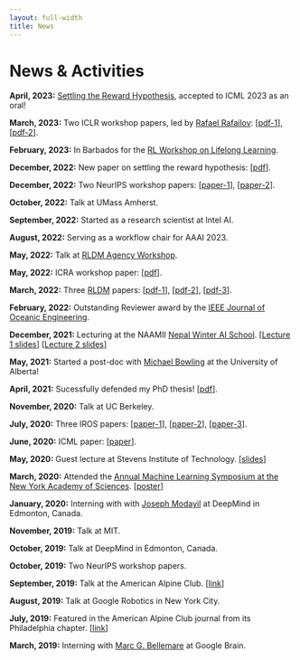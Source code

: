 ```yaml
---
layout: full-width
title: News
---
```


# News & Activities
**April, 2023:** [Settling the Reward Hypothesis](https://openreview.net/pdf?id=GtoeseQjtY), accepted to ICML 2023 as an oral!

**March, 2023:** Two ICLR workshop papers, led by [Rafael Rafailov](https://rmrafailov.github.io): [[pdf-1](https://openreview.net/pdf?id=cH8XVu9hUV)], [[pdf-2](https://openreview.net/pdf?id=QPajRB7ISyB)].

**February, 2023:** In Barbados for the [RL Workshop on Lifelong Learning](https://barbados2023.rl-community.org).

**December, 2022:** New paper on settling the reward hypothesis: [[pdf](https://arxiv.org/pdf/2212.10420.pdf)].

**December, 2022:** Two NeurIPS workshop papers: [[paper-1](https://openreview.net/forum?id=uR7ePjeB6z&referrer=%5Bthe%20profile%20of%20John%20D%20Martin%5D(%2Fprofile%3Fid%3D~John_D_Martin1))], [[paper-2](/assets/papers/2022_rldm_frogs_eye.pdf)].

**October, 2022:** Talk at UMass Amherst.

**September, 2022:** Started as a research scientist at Intel AI.

**August, 2022:** Serving as a workflow chair for AAAI 2023.

**May, 2022:** Talk at [RLDM Agency Workshop](https://sites.google.com/view/rl-as-agency/).

**May, 2022:** ICRA workshop paper: [[pdf](/assets/papers/2022_icra_workshop_srn.pdf)]. 

**March, 2022:** Three [RLDM](https://rldm.org) papers: [[pdf-1](/assets/papers/2022_rldm_agency_workshop.pdf)], [[pdf-2](https://arxiv.org/pdf/2205.10736.pdf)], [[pdf-3](/assets/papers/2022_rldm_frogs_eye.pdf)].

**February, 2022:** Outstanding Reviewer award by the [IEEE Journal of Oceanic Engineering](https://ieeeoes.org/publications/ieee-journal-of-oceanic-engineering/).

**December, 2021:** Lecturing at the NAAMII [Nepal Winter AI School](https://nepalschool.naamii.com.np). [[Lecture 1 slides](/assets/slides/2021-naamii-lec1.pdf)] [[Lecture 2 slides](/assets/slides/2021-naamii-lec2.pdf)]

**May, 2021:** Started a post-doc with [Michael Bowling](http://webdocs.cs.ualberta.ca/~bowling/index.html) at the University of Alberta!

**April, 2021:** Sucessfully defended my PhD thesis! [[pdf](/assets/papers/2021_dissertation.pdf)].

**November, 2020:** Talk at UC Berkeley.

**July, 2020:** Three IROS papers: [[paper-1](https://arxiv.org/abs/2008.00504)], [[paper-2](https://arxiv.org/abs/2007.12640)], [[paper-3](https://arxiv.org/abs/2007.10407)].

**June, 2020:** ICML paper: [[paper](https://arxiv.org/abs/1905.07318)].

**May, 2020:** Guest lecture at Stevens Institute of Technology. [[slides](/assets/slides/2020-advanced_robotics_lecture.pdf)]

**March, 2020:** Attended the [Annual Machine Learning Symposium at the New York Academy of Sciences](https://www.nyas.org/events/2020/14th-annual-machine-learning-symposium/). [[poster](/assets/posters/2020-martin_etal-poster.pdf)]

**January, 2020:** Interning with with [Joseph Modayil](https://scholar.google.com/citations?user=G3pvUNEAAAAJ&hl=en) at DeepMind in Edmonton, Canada.

**November, 2019:** Talk at MIT. 

**October, 2019:** Talk at DeepMind in Edmonton, Canada.

**October, 2019:** Two NeurIPS workshop papers.
   
**September, 2019:** Talk at the American Alpine Club. [[link](https://www.phillychapter-aac.org/journal/2019/9/06/john)]

**August, 2019:** Talk at Google Robotics in New York City.

**July, 2019:** Featured in the American Alpine Club journal from its Philadelphia chapter. [[link](https://www.phillychapter-aac.org/journal/2019/6/29/mentoring-program-spotlight-john-martin)] 

**March, 2019:** Interning with [Marc G. Bellemare](https://scholar.google.com/citations?user=uyYPun0AAAAJ&hl=en#) at Google Brain.

